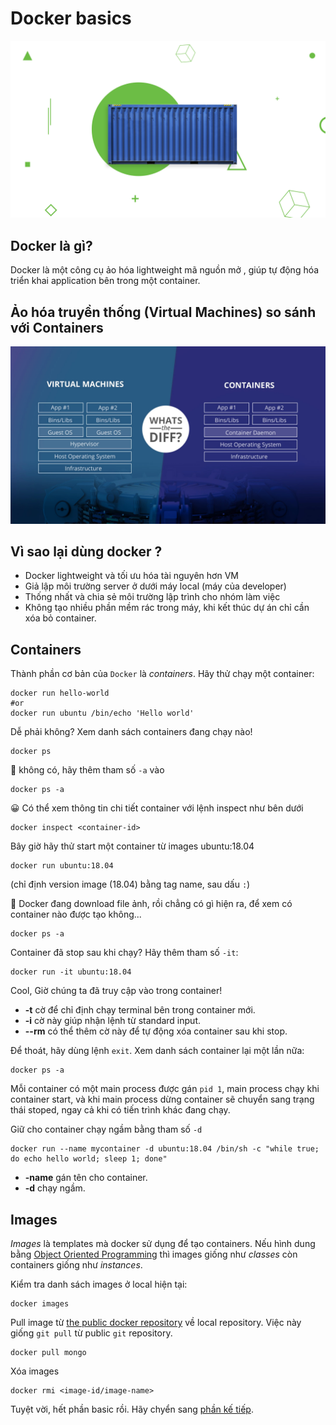 # Docker basics

![Docker basics](../images/cover.png)

## Docker là gì?
Docker là một công cụ ảo hóa lightweight mã nguồn mở , giúp tự động hóa triển khai application bên trong một container.

## Ảo hóa truyền thống (Virtual Machines) so sánh với Containers
![What’s the Diff: VMs vs Containers](../images/container-vs-vm.webp)

## Vì sao lại dùng docker ?

- Docker lightweight và tối ưu hóa tài nguyên hơn VM
- Giả lập môi trường server ở dưới máy local (máy của developer)
- Thống nhất và chia sẻ môi trường lập trình cho nhóm làm việc
- Không tạo nhiều phần mềm rác trong máy, khi kết thúc dự án chỉ cần xóa bỏ container.

## Containers

Thành phần cơ bản của `Docker` là *containers*. Hãy thử chạy một container:

```
docker run hello-world
#or
docker run ubuntu /bin/echo 'Hello world'
```

Dễ phải không? Xem danh sách containers đang chạy nào!

```
docker ps
```

🤔 không có, hãy thêm tham số `-a` vào

```
docker ps -a
```

😀 Có thể xem thông tin chi tiết container với lệnh inspect như bên dưới

```
docker inspect <container-id>
```

Bây giờ hãy thử start một container từ images ubuntu:18.04

```
docker run ubuntu:18.04
```

(chỉ định version image (18.04) bằng tag name, sau dấu `:`)

🤔 Docker đang download file ảnh, rồi chẳng có gì hiện ra, để xem có container nào được tạo không...

```
docker ps -a
```

Container đã stop sau khi chạy? Hãy thêm tham số `-it`:

```
docker run -it ubuntu:18.04
```

Cool, Giờ chúng ta đã truy cập vào trong container!
* **-t** cờ để chỉ định chạy terminal bên trong container mới.
* **-i** cờ này giúp nhận lệnh từ standard input.
* **--rm** có thể thêm cờ này để tự động xóa container sau khi stop.

Để thoát, hãy dùng lệnh `exit`. Xem danh sách container lại một lần nữa:

```
docker ps -a
```

Mỗi container có một main process được gán `pid 1`, main process chạy khi container start, và khi main process dừng container sẽ chuyển sang trạng thái stoped, ngay cả khi có tiến trình khác đang chạy.

Giữ cho container chạy ngầm bằng tham số `-d`

```
docker run --name mycontainer -d ubuntu:18.04 /bin/sh -c "while true; do echo hello world; sleep 1; done"
```
* **-name** gán tên cho container.
* **-d** chạy ngầm.

## Images

_Images_ là templates mà docker sử dụng để tạo containers. Nếu hình dung bằng [Object Oriented Programming](https://en.wikipedia.org/wiki/Object-oriented_programming) thì images giống như _classes_ còn containers giống như _instances_.

Kiểm tra danh sách images ở local hiện tại:
```
docker images
```

Pull image từ [the public docker repository](https://hub.docker.com) về local repository. Việc này giống `git pull` từ public `git` repository.

```
docker pull mongo
```

Xóa images

```
docker rmi <image-id/image-name>
```

Tuyệt vời, hết phần basic rồi. Hãy chyển sang [phần kế tiếp](https://github.com/vfa-cancc/docker-workshop/tree/master/1-running-containers).